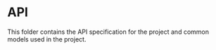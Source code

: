 # API

This folder contains the API specification for the project and common models used in the project.